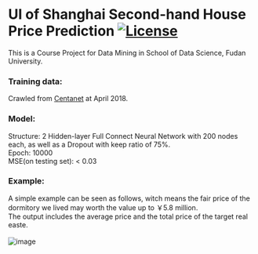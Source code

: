 # UI of Shanghai Second-hand House Price Prediction [![License](https://img.shields.io/badge/license-MIT-blue.svg)](./LICENSE.md)
This is a Course Project for Data Mining in School of Data Science, Fudan University.</br>

### Training data:
Crawled from [Centanet](http://sh.centanet.com/) at April 2018.</br>

### Model:
Structure: 2 Hidden-layer Full Connect Neural Network with 200 nodes each, as well as a Dropout with keep ratio of 75%.</br> 
Epoch: 10000</br>
MSE(on testing set): < 0.03

### Example:
A simple example can be seen as follows, witch means the fair price of the dormitory we lived may worth the value up to ￥5.8 million.</br> 
The output includes the average price and the total price of the target real easte.</br>
</br>
![image](https://github.com/Coalin/User-Interface-of-Shanghai-Second-hand-House-Price-Prediction/blob/master/Images/Example.jpg)
